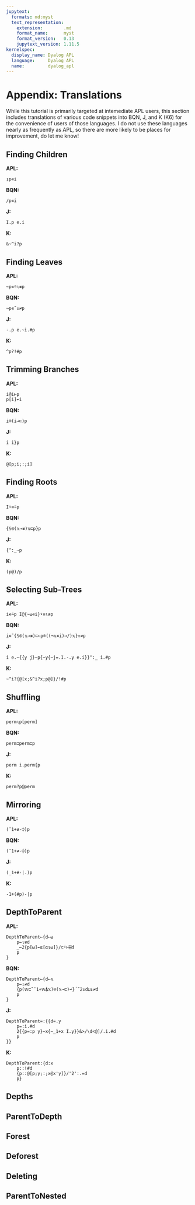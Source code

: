 ```yaml
---
jupytext:
  formats: md:myst
  text_representation:
    extension:        .md
    format_name:      myst
    format_version:   0.13
    jupytext_version: 1.11.5
kernelspec:
  display_name: Dyalog APL
  language:     Dyalog APL
  name:         dyalog_apl
---
```


# Appendix: Translations

While this tutorial is primarily targeted at intemediate APL users, this section includes translations of various code snippets into BQN, J, and K (K6) for the convenience of users of those languages. I do not use these languages nearly as frequently as APL, so there are more likely to be places for improvement, do let me know!

## Finding Children

**APL:**

```
⍸p∊i
```

**BQN:**

```
/p∊i
```

**J:**

```
I.p e.i
```

**K:**

```
&~^i?p
```

## Finding Leaves

**APL:**

```
~p∊⍨⍳≢p
```

**BQN:**

```
¬p∊˜↕≠p
```

**J:**

```
-.p e.~i.#p
```

**K:**

```
^p?!#p
```

## Trimming Branches

**APL:**

```
i@i⊢p
p[i]←i
```

**BQN:**

```
i⌾(i⊸⊏)p
```

**J:**

```
i i}p
```

**K:**

```
@[p;i;:;i]
```

## Finding Roots

**APL:**

```
I⍣≡⍨p
```

**BQN:**

```
{𝕊⍟(𝕩⊸≢)𝕩⊏p}p
```

**J:**

```
{^:_~p
```

**K:**

```
(p@)/p
```

## Selecting Sub-Trees

**APL:**

```
i∊⍨p I@{~⍵∊i}⍣≡⍳≢p
```

**BQN:**

```
i∊˜{𝕊⍟(𝕩⊸≢)⊏⟜p⌾((¬𝕩∊i)⊸/)𝕩}↕≠p
```

**J:**

```
i e.~{{y j}~p{~y{~j=.I.-.y e.i}}^:_ i.#p
```

**K:**

```
~^i?{@[x;&^i?x;p@]}/!#p
```

## Shuffling

**APL:**

```
perm⍳p[perm]
```

**BQN:**

```
perm⊐perm⊏p
```

**J:**

```
perm i.perm{p
```

**K:**

```
perm?p@perm
```

## Mirroring

**APL:**

```
(¯1+≢-⌽)p
```

**BQN:**

```
(¯1+≠-⌽)p
```

**J:**

```
(_1+#-|.)p
```

**K:**

```
-1+(#p)-|p
```

## DepthToParent

**APL:**

```
DepthToParent←{d←⍵
    p←⍳≢d
    _←2{p[⍵]←⍺[⍺⍸⍵]}/⊂⍤⊢⌸d
    p
}
```

**BQN:**

```
DepthToParent←{d←𝕩
    p←↕≠d
    {p(𝕨⊏˜¯1+𝕨⍋𝕩)⌾(𝕩⊸⊏)↩}´˘2↕d⊔↕≠d
    p
}
```

**J:**

```
DepthToParent=:{{d=.y
    p=:i.#d
    2{{p=:p y}~x{~_1+x I.y}}&>/\d<@]/.i.#d
    p
}}
```

**K:**

```
DepthToParent:{d:x
    p::!#d
    {p::@[p;y;:;x@x'y]}/'2':.=d
    p}
```

## Depths

## ParentToDepth

## Forest

## Deforest

## Deleting

## ParentToNested
